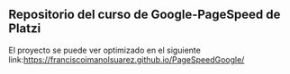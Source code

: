 ## Repositorio del curso de **Google-PageSpeed** de Platzi

El proyecto se puede ver optimizado en el siguiente link:https://franciscoimanolsuarez.github.io/PageSpeedGoogle/
